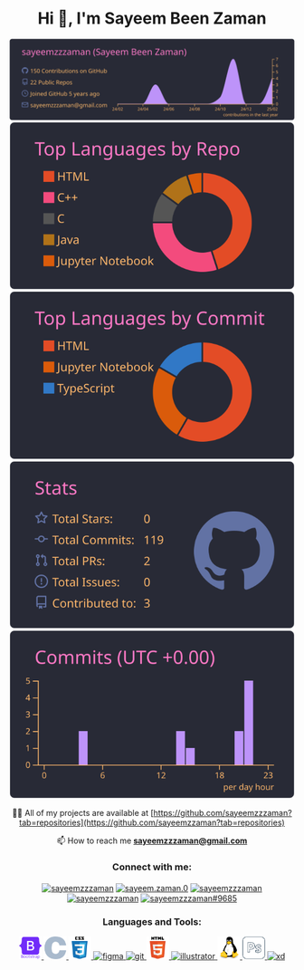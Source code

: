 <h1 align="center">Hi 👋, I'm Sayeem Been Zaman</h1>


<div align="center">

[![Summary card](https://raw.githubusercontent.com/sayeemzzzaman/github-profile-summary-cards/master/profile-summary-card-output/dracula/0-profile-details.svg)](https://github.com/sayeemzzaman?tab=repositories)
[![1 repos per language](https://raw.githubusercontent.com/sayeemzzzaman/github-profile-summary-cards/master/profile-summary-card-output/dracula/1-repos-per-language.svg)](https://github.com/sayeemzzaman?tab=repositories) [![](https://raw.githubusercontent.com/sayeemzzzaman/github-profile-summary-cards/master/profile-summary-card-output/dracula/2-most-commit-language.svg)](https://github.com/sayeemzzaman?tab=repositories)
[![Stats](https://raw.githubusercontent.com/sayeemzzzaman/github-profile-summary-cards/master/profile-summary-card-output/dracula/3-stats.svg)](https://github.com/sayeemzzaman?tab=repositories) [![Productive time SVG](https://raw.githubusercontent.com/sayeemzzzaman/github-profile-summary-cards/master/profile-summary-card-output/dracula/4-productive-time.svg)](https://github.com/sayeemzzaman?tab=repositories)
  
</div>

<div align="center">
  
👨‍💻 All of my projects are available at [https://github.com/sayeemzzzaman?tab=repositories](https://github.com/sayeemzzaman?tab=repositories)

    
📫 How to reach me **sayeemzzzaman@gmail.com** 
  
</div>

<h3 align="center">Connect with me:</h3>
<p align="center">
<a href="https://linkedin.com/in/sayeemzzzaman" target="blank"><img align="center" src="https://raw.githubusercontent.com/rahuldkjain/github-profile-readme-generator/master/src/images/icons/Social/linked-in-alt.svg" alt="sayeemzzzaman" height="30" width="40" /></a>
<a href="https://fb.com/sayeem.zaman.0" target="blank"><img align="center" src="https://raw.githubusercontent.com/rahuldkjain/github-profile-readme-generator/master/src/images/icons/Social/facebook.svg" alt="sayeem.zaman.0" height="30" width="40" /></a>
<a href="https://instagram.com/sayeemzzzaman" target="blank"><img align="center" src="https://raw.githubusercontent.com/rahuldkjain/github-profile-readme-generator/master/src/images/icons/Social/instagram.svg" alt="sayeemzzzaman" height="30" width="40" /></a>
<a href="https://codeforces.com/profile/sayeemzzzaman" target="blank"><img align="center" src="https://cdn.jsdelivr.net/npm/simple-icons@3.0.1/icons/codeforces.svg" alt="sayeemzzzaman" height="30" width="40" /></a>
<a href="https://discord.gg/sayeemzzzaman#9685" target="blank"><img align="center" src="https://raw.githubusercontent.com/rahuldkjain/github-profile-readme-generator/master/src/images/icons/Social/discord.svg" alt="sayeemzzzaman#9685" height="30" width="40" /></a>
</p>

<h3 align="center">Languages and Tools:</h3>
<p align="center"> <a href="https://getbootstrap.com" target="_blank"> <img src="https://raw.githubusercontent.com/devicons/devicon/master/icons/bootstrap/bootstrap-plain-wordmark.svg" alt="bootstrap" width="40" height="40"/> </a> <a href="https://www.cprogramming.com/" target="_blank"> <img src="https://raw.githubusercontent.com/devicons/devicon/master/icons/c/c-original.svg" alt="c" width="40" height="40"/> </a> <a href="https://www.w3schools.com/css/" target="_blank"> <img src="https://raw.githubusercontent.com/devicons/devicon/master/icons/css3/css3-original-wordmark.svg" alt="css3" width="40" height="40"/> </a> <a href="https://www.figma.com/" target="_blank"> <img src="https://www.vectorlogo.zone/logos/figma/figma-icon.svg" alt="figma" width="40" height="40"/> </a> <a href="https://git-scm.com/" target="_blank"> <img src="https://www.vectorlogo.zone/logos/git-scm/git-scm-icon.svg" alt="git" width="40" height="40"/> </a> <a href="https://www.w3.org/html/" target="_blank"> <img src="https://raw.githubusercontent.com/devicons/devicon/master/icons/html5/html5-original-wordmark.svg" alt="html5" width="40" height="40"/> </a> <a href="https://www.adobe.com/in/products/illustrator.html" target="_blank"> <img src="https://www.vectorlogo.zone/logos/adobe_illustrator/adobe_illustrator-icon.svg" alt="illustrator" width="40" height="40"/> </a> <a href="https://www.linux.org/" target="_blank"> <img src="https://raw.githubusercontent.com/devicons/devicon/master/icons/linux/linux-original.svg" alt="linux" width="40" height="40"/> </a> <a href="https://www.photoshop.com/en" target="_blank"> <img src="https://raw.githubusercontent.com/devicons/devicon/master/icons/photoshop/photoshop-line.svg" alt="photoshop" width="40" height="40"/> </a> <a href="https://www.adobe.com/products/xd.html" target="_blank"> <img src="https://cdn.worldvectorlogo.com/logos/adobe-xd.svg" alt="xd" width="40" height="40"/> </a> </p>
